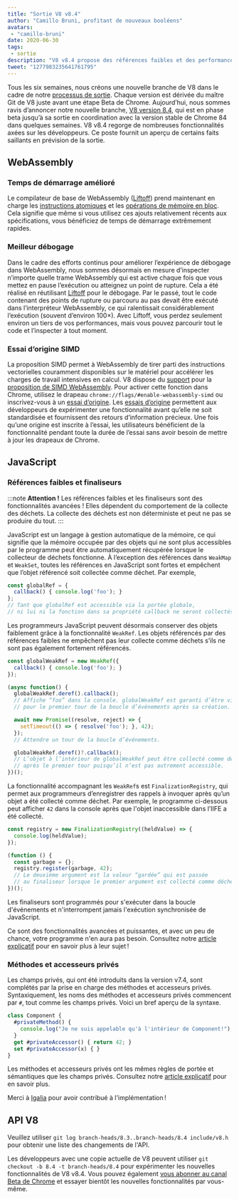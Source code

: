 ```yaml
---
title: "Sortie V8 v8.4"
author: "Camillo Bruni, profitant de nouveaux booléens"
avatars:
 - "camillo-bruni"
date: 2020-06-30
tags:
 - sortie
description: "V8 v8.4 propose des références faibles et des performances améliorées pour WebAssembly."
tweet: "1277983235641761795"
---
```

Tous les six semaines, nous créons une nouvelle branche de V8 dans le cadre de notre [processus de sortie](https://v8.dev/docs/release-process). Chaque version est dérivée du maître Git de V8 juste avant une étape Beta de Chrome. Aujourd’hui, nous sommes ravis d’annoncer notre nouvelle branche, [V8 version 8.4](https://chromium.googlesource.com/v8/v8.git/+log/branch-heads/8.4), qui est en phase beta jusqu’à sa sortie en coordination avec la version stable de Chrome 84 dans quelques semaines. V8 v8.4 regorge de nombreuses fonctionnalités axées sur les développeurs. Ce poste fournit un aperçu de certains faits saillants en prévision de la sortie.

<!--truncate-->
## WebAssembly

### Temps de démarrage amélioré

Le compilateur de base de WebAssembly ([Liftoff](https://v8.dev/blog/liftoff)) prend maintenant en charge les [instructions atomiques](https://github.com/WebAssembly/threads) et les [opérations de mémoire en bloc](https://github.com/WebAssembly/bulk-memory-operations). Cela signifie que même si vous utilisez ces ajouts relativement récents aux spécifications, vous bénéficiez de temps de démarrage extrêmement rapides.

### Meilleur débogage

Dans le cadre des efforts continus pour améliorer l’expérience de débogage dans WebAssembly, nous sommes désormais en mesure d’inspecter n’importe quelle trame WebAssembly qui est active chaque fois que vous mettez en pause l’exécution ou atteignez un point de rupture.
Cela a été réalisé en réutilisant [Liftoff](https://v8.dev/blog/liftoff) pour le débogage. Par le passé, tout le code contenant des points de rupture ou parcouru au pas devait être exécuté dans l’interpréteur WebAssembly, ce qui ralentissait considérablement l’exécution (souvent d’environ 100×). Avec Liftoff, vous perdez seulement environ un tiers de vos performances, mais vous pouvez parcourir tout le code et l’inspecter à tout moment.

### Essai d’origine SIMD

La proposition SIMD permet à WebAssembly de tirer parti des instructions vectorielles couramment disponibles sur le matériel pour accélérer les charges de travail intensives en calcul. V8 dispose du [support](https://v8.dev/features/simd) pour la [proposition de SIMD WebAssembly](https://github.com/WebAssembly/simd). Pour activer cette fonction dans Chrome, utilisez le drapeau `chrome://flags/#enable-webassembly-simd` ou inscrivez-vous à un [essai d’origine](https://developers.chrome.com/origintrials/#/view_trial/-4708513410415853567). Les [essais d’origine](https://github.com/GoogleChrome/OriginTrials/blob/gh-pages/developer-guide.md) permettent aux développeurs de expérimenter une fonctionnalité avant qu’elle ne soit standardisée et fournissent des retours d’information précieux. Une fois qu’une origine est inscrite à l’essai, les utilisateurs bénéficient de la fonctionnalité pendant toute la durée de l’essai sans avoir besoin de mettre à jour les drapeaux de Chrome.

## JavaScript

### Références faibles et finaliseurs

:::note
**Attention !** Les références faibles et les finaliseurs sont des fonctionnalités avancées ! Elles dépendent du comportement de la collecte des déchets. La collecte des déchets est non déterministe et peut ne pas se produire du tout.
:::

JavaScript est un langage à gestion automatique de la mémoire, ce qui signifie que la mémoire occupée par des objets qui ne sont plus accessibles par le programme peut être automatiquement récupérée lorsque le collecteur de déchets fonctionne. À l’exception des références dans `WeakMap` et `WeakSet`, toutes les références en JavaScript sont fortes et empêchent que l’objet référencé soit collectée comme déchet. Par exemple,

```js
const globalRef = {
  callback() { console.log('foo'); }
};
// Tant que globalRef est accessible via la portée globale,
// ni lui ni la fonction dans sa propriété callback ne seront collectés.
```

Les programmeurs JavaScript peuvent désormais conserver des objets faiblement grâce à la fonctionnalité `WeakRef`. Les objets référencés par des références faibles ne empêchent pas leur collecte comme déchets s’ils ne sont pas également fortement référencés.

```js
const globalWeakRef = new WeakRef({
  callback() { console.log('foo'); }
});

(async function() {
  globalWeakRef.deref().callback();
  // Affiche “foo” dans la console. globalWeakRef est garanti d’être vivant
  // pour le premier tour de la boucle d’événements après sa création.

  await new Promise((resolve, reject) => {
    setTimeout(() => { resolve('foo'); }, 42);
  });
  // Attendre un tour de la boucle d’événements.

  globalWeakRef.deref()?.callback();
  // L’objet à l’intérieur de globalWeakRef peut être collecté comme déchet
  // après le premier tour puisqu’il n’est pas autrement accessible.
})();
```

La fonctionnalité accompagnant les `WeakRef`s est `FinalizationRegistry`, qui permet aux programmeurs d’enregistrer des rappels à invoquer après qu’un objet a été collecté comme déchet. Par exemple, le programme ci-dessous peut afficher `42` dans la console après que l'objet inaccessible dans l’IIFE a été collecté.

```js
const registry = new FinalizationRegistry((heldValue) => {
  console.log(heldValue);
});

(function () {
  const garbage = {};
  registry.register(garbage, 42);
  // Le deuxième argument est la valeur “gardée” qui est passée
  // au finaliseur lorsque le premier argument est collecté comme déchet.
})();
```

Les finaliseurs sont programmés pour s'exécuter dans la boucle d'événements et n'interrompent jamais l'exécution synchronisée de JavaScript.

Ce sont des fonctionnalités avancées et puissantes, et avec un peu de chance, votre programme n'en aura pas besoin. Consultez notre [article explicatif](https://v8.dev/features/weak-references) pour en savoir plus à leur sujet !

### Méthodes et accesseurs privés

Les champs privés, qui ont été introduits dans la version v7.4, sont complétés par la prise en charge des méthodes et accesseurs privés. Syntaxiquement, les noms des méthodes et accesseurs privés commencent par `#`, tout comme les champs privés. Voici un bref aperçu de la syntaxe.

```js
class Component {
  #privateMethod() {
    console.log("Je ne suis appelable qu'à l'intérieur de Component!");
  }
  get #privateAccessor() { return 42; }
  set #privateAccessor(x) { }
}
```

Les méthodes et accesseurs privés ont les mêmes règles de portée et sémantiques que les champs privés. Consultez notre [article explicatif](https://v8.dev/features/class-fields) pour en savoir plus.

Merci à [Igalia](https://twitter.com/igalia) pour avoir contribué à l'implémentation !

## API V8

Veuillez utiliser `git log branch-heads/8.3..branch-heads/8.4 include/v8.h` pour obtenir une liste des changements de l'API.

Les développeurs avec une copie actuelle de V8 peuvent utiliser `git checkout -b 8.4 -t branch-heads/8.4` pour expérimenter les nouvelles fonctionnalités de V8 v8.4. Vous pouvez également [vous abonner au canal Beta de Chrome](https://www.google.com/chrome/browser/beta.html) et essayer bientôt les nouvelles fonctionnalités par vous-même.
